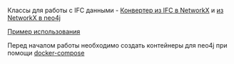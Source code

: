 Классы для работы с IFC данными - [Конвертер из IFC в NetworkX](src/ifc_to_nx_converter.py) и
[из NetworkX в neo4j](src/nx_to_neo4j_converter.py)

[Пример использования](a_new/example.py)

Перед началом работы необходимо создать контейнеры для neo4j при помощи [docker-compose](docker-compose.yml)
